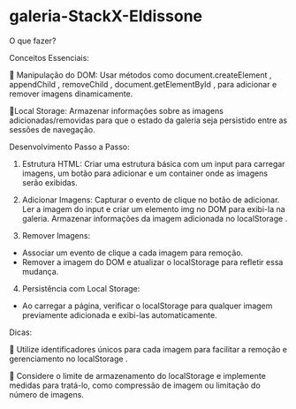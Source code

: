 # galeria-StackX-Eldissone
O que fazer?

Conceitos Essenciais:

📌 Manipulação do DOM: Usar métodos como document.createElement , appendChild , removeChild , document.getElementById , para adicionar e remover imagens dinamicamente.

📌Local Storage: Armazenar informações sobre as imagens adicionadas/removidas para que o estado da galeria seja persistido entre
as sessões de navegação.

Desenvolvimento Passo a Passo:

1. Estrutura HTML: Criar uma estrutura básica com um input para carregar imagens, um botão para adicionar e um container onde as imagens serão exibidas.

2. Adicionar Imagens:
Capturar o evento de clique no botão de adicionar.
Ler a imagem do input e criar um elemento img no DOM para exibi-la na
galeria.
Armazenar informações da imagem adicionada no localStorage .

3. Remover Imagens:

- Associar um evento de clique a cada imagem para remoção.
- Remover a imagem do DOM e atualizar o localStorage para refletir essa
mudança.

4. Persistência com Local Storage:

- Ao carregar a página, verificar o localStorage para qualquer imagem previamente adicionada e exibi-las automaticamente.

Dicas:

📌 Utilize identificadores únicos para cada imagem para facilitar a remoção e gerenciamento no localStorage .

📌 Considere o limite de armazenamento do localStorage e implemente medidas para tratá-lo, como compressão de imagem ou limitação do número de imagens.
